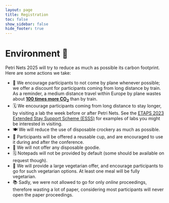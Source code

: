 ```yaml
---
layout: page
title: Registration
toc: false
show_sidebar: false
hide_footer: true
---
```


# Environment 🌱

Petri Nets 2025 will try to reduce as much as possible its carbon footprint.
Here are some actions we take:

* 🚅 We encourage participants to not come by plane whenever possible; we offer a discount for participants coming from long distance by train. As a reminder, a medium distance travel within Europe by plane wastes about **[100 times more CO<sub>2</sub>](https://www.ecoco2.com/blog/empreinte-carbone-avion-vs-train/)** than by train.
* 🗓 We encourage participants coming from long distance to stay longer, by visiting a lab the week before or after Petri Nets. See the [ETAPS 2023 Extended Stay Support Scheme (ESSS)](https://etaps.org/2023/esss/) for examples of labs you might be interested in visiting.
* 🍽 We will reduce the use of disposable crockery as much as possible.
* 🥤 Participants will be offered a reusable cup, and are encouraged to use it during and after the conference.
* 🧰 We will not offer any disposable goodie.
* 🗒 Notepads will not be provided by default (some should be available on request though).
* 🥙 We will provide a large vegetarian offer, and encourage participants to go for such vegetarian options. At least one meal will be fully vegetarian.
* 📚 Sadly, we were not allowed to go for only _online_ proceedings, therefore wasting a lot of paper, considering most participants will never open the paper proceedings.